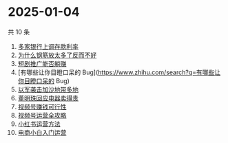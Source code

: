 # 2025-01-04

共 10 条

<!-- BEGIN ZHIHUSEARCH -->
<!-- 最后更新时间 Sat Jan 04 2025 01:09:36 GMT+0800 (China Standard Time) -->
1. [多家银行上调存款利率](https://www.zhihu.com/search?q=多家银行上调存款利率)
1. [为什么钢筋放太多了反而不好](https://www.zhihu.com/search?q=为什么钢筋放太多了反而不好)
1. [短剧推广能否躺赚](https://www.zhihu.com/search?q=短剧推广能否躺赚)
1. [有哪些让你目瞪口呆的 Bug](https://www.zhihu.com/search?q=有哪些让你目瞪口呆的 Bug)
1. [以军袭击加沙地带多地](https://www.zhihu.com/search?q=以军袭击加沙地带多地)
1. [董明珠回应电器卖得贵](https://www.zhihu.com/search?q=董明珠回应电器卖得贵)
1. [视频号赚钱可行性](https://www.zhihu.com/search?q=视频号赚钱可行性)
1. [视频号运营全攻略](https://www.zhihu.com/search?q=视频号运营全攻略)
1. [小红书运营方法](https://www.zhihu.com/search?q=小红书运营方法)
1. [电商小白入门运营](https://www.zhihu.com/search?q=电商小白入门运营)
<!-- END ZHIHUSEARCH -->
